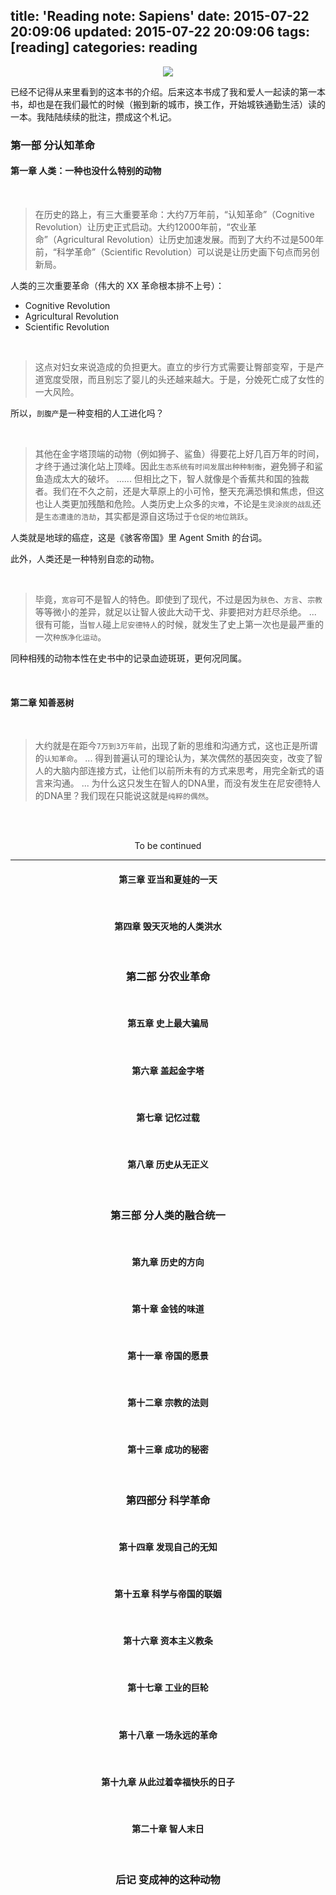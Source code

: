 title: 'Reading note: Sapiens'
date: 2015-07-22 20:09:06
updated: 2015-07-22 20:09:06
tags: [reading] 
categories: reading
---

<div align=center>
<img src="http://daweih.github.io/images/sapiens.jpg">
</div>

已经不记得从来里看到的这本书的介绍。后来这本书成了我和爱人一起读的第一本书，却也是在我们最忙的时候（搬到新的城市，换工作，开始城铁通勤生活）读的一本。我陆陆续续的批注，攒成这个札记。

### 第一部 分认知革命

#### 第一章 人类：一种也没什么特别的动物
<br>

>在历史的路上，有三大重要革命：大约7万年前，“认知革命”（Cognitive Revolution）让历史正式启动。大约12000年前，“农业革命”（Agricultural Revolution）让历史加速发展。而到了大约不过是500年前，“科学革命”（Scientific Revolution）可以说是让历史画下句点而另创新局。

人类的三次重要革命（伟大的 XX 革命根本排不上号）：
  - Cognitive Revolution
  - Agricultural Revolution
  - Scientific Revolution

<br>

> 这点对妇女来说造成的负担更大。直立的步行方式需要让臀部变窄，于是产道宽度受限，而且别忘了婴儿的头还越来越大。于是，分娩死亡成了女性的一大风险。

所以，`剖腹产`是一种变相的人工进化吗？

<br>

>其他在金字塔顶端的动物（例如狮子、鲨鱼）得要花上好几百万年的时间，才终于通过演化站上顶峰。因此`生态系统有时间发展出种种制衡`，避免狮子和鲨鱼造成太大的破坏。
......
但相比之下，智人就像是个香蕉共和国的独裁者。我们在不久之前，还是大草原上的小可怜，整天充满恐惧和焦虑，但这也让人类更加残酷和危险。人类历史上众多的`灾难`，不论是`生灵涂炭的战乱`还是`生态遭逢的浩劫`，其实都是源自这场过于`仓促的地位跳跃`。

人类就是地球的癌症，这是《骇客帝国》里 Agent Smith 的台词。

此外，人类还是一种特别自恋的动物。

<br>

>毕竟，`宽容`可不是智人的特色。即使到了现代，不过是因为`肤色`、`方言`、`宗教`等等微小的差异，就足以让智人彼此大动干戈、非要把对方赶尽杀绝。
...
很有可能，当`智人`碰上`尼安德特人`的时候，就发生了史上第一次也是最严重的一次`种族净化运动`。

同种相残的动物本性在史书中的记录血迹斑斑，更何况同属。

<br>

#### 第二章 知善恶树

<br>

>大约就是在距今`7万到3万年前`，出现了新的思维和沟通方式，这也正是所谓的`认知革命`。
...
得到普遍认可的理论认为，某次偶然的基因突变，改变了智人的大脑内部连接方式，让他们以前所未有的方式来思考，用完全新式的语言来沟通。
...
为什么这只发生在智人的DNA里，而没有发生在尼安德特人的DNA里？我们现在只能说这就是`纯粹的偶然`。



<br><br><center>To be continued

-------

#### 第三章 亚当和夏娃的一天

<br>

#### 第四章 毁天灭地的人类洪水

<br>


### 第二部 分农业革命

<br>



#### 第五章 史上最大骗局

<br>

#### 第六章 盖起金字塔

<br>

#### 第七章 记忆过载

<br>

#### 第八章 历史从无正义

<br>

### 第三部 分人类的融合统一

<br>


#### 第九章 历史的方向

<br>

#### 第十章 金钱的味道

<br>

#### 第十一章 帝国的愿景

<br>

#### 第十二章 宗教的法则

<br>

#### 第十三章 成功的秘密

<br>

### 第四部分 科学革命

<br>


#### 第十四章 发现自己的无知

<br>

#### 第十五章 科学与帝国的联姻

<br>

#### 第十六章 资本主义教条

<br>

#### 第十七章 工业的巨轮

<br>

#### 第十八章 一场永远的革命

<br>

#### 第十九章 从此过着幸福快乐的日子

<br>

#### 第二十章 智人末日

<br>

### 后记 变成神的这种动物
